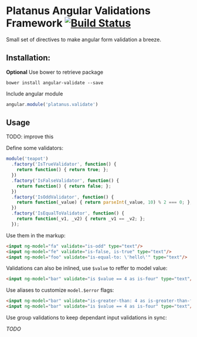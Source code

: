 Platanus Angular Validations Framework [![Build Status](https://secure.travis-ci.org/platanus/angular-validate.png)](https://travis-ci.org/platanus/angular-validate)
===============

Small set of directives to make angular form validation a breeze.

## Installation:

**Optional** Use bower to retrieve package

```
bower install angular-validate --save
```

Include angular module

```javascript
angular.module('platanus.validate')
```

## Usage

TODO: improve this

Define some validators:

```javascript
module('teapot')
  .factory('IsTrueValidator', function() {
    return function() { return true; };
  })
  .factory('IsFalseValidator', function() {
    return function() { return false; };
  })
  .factory('IsOddValidator', function() {
    return function(_value) { return parseInt(_value, 10) % 2 === 0; };
  })
  .factory('IsEqualToValidator', function() {
    return function(_v1, _v2) { return _v1 == _v2; };
  });
```

Use them in the markup:

```html
<input ng-model="fa" validate="is-odd" type="text"/>
<input ng-model="fe" validate="is-false, is-true" type="text"/>
<input ng-model="foo" validate="is-equal-to: \'hello\'" type="text"/>
```

Validations can also be inlined, use `$value` to reffer to model value:

```html
<input ng-model="bar" validate="is $value == 4 as is-four" type="text"/>
```

Use aliases to customize `model.$error` flags:

```html
<input ng-model="bar" validate="is-greater-than: 4 as is-greater-than-four" type="text"/>
<input ng-model="bar" validate="is $value == 4 as is-four" type="text"/>
```

Use group validations to keep dependant input validations in sync:

*TODO*
